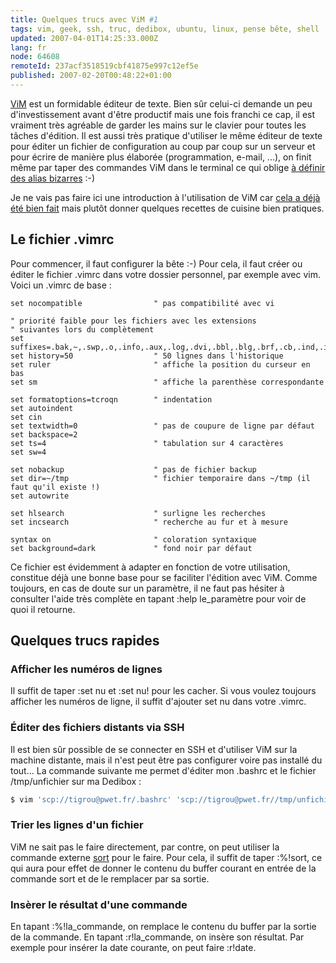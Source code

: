 ```yaml
---
title: Quelques trucs avec ViM #1
tags: vim, geek, ssh, truc, dedibox, ubuntu, linux, pense bête, shell
updated: 2007-04-01T14:25:33.000Z
lang: fr
node: 64608
remoteId: 237acf3518519cbf41875e997c12ef5e
published: 2007-02-20T00:48:22+01:00
---
```

 
[ViM](http://pwet.fr/man/linux/commandes/vim) est un formidable éditeur de texte. Bien sûr celui-ci demande un peu d'investissement avant d'être productif mais une fois franchi ce cap, il est vraiment très agréable de garder les mains sur le clavier pour toutes les tâches d'édition. Il est aussi très pratique d'utiliser le même éditeur de texte pour éditer un fichier de configuration au coup par coup sur un serveur et pour écrire de manière plus élaborée (programmation, e-mail, ...), on finit même par taper des commandes ViM dans le terminal ce qui oblige [à définir des alias bizarres](/post/etre-a-l-aise-avec-bash-2#eztoc166534_2) :-)

 
Je ne vais pas faire ici une introduction à l'utilisation de ViM car [cela a déjà été bien fait](http://www.think-underground.com/index.php/2006/08/05/326-introduction-rapide-a-vim) mais plutôt donner quelques recettes de cuisine bien pratiques.

  
## Le fichier .vimrc

 
Pour commencer, il faut configurer la bête :-) Pour cela, il faut créer ou éditer le fichier .vimrc dans votre dossier personnel, par exemple avec vim. Voici un .vimrc de base :

 ``` dos
set nocompatible                " pas compatibilité avec vi

" priorité faible pour les fichiers avec les extensions
" suivantes lors du complètement
set suffixes=.bak,~,.swp,.o,.info,.aux,.log,.dvi,.bbl,.blg,.brf,.cb,.ind,.idx,.ilg,.inx,.out,.toc
set history=50                  " 50 lignes dans l'historique
set ruler                       " affiche la position du curseur en bas
set sm                          " affiche la parenthèse correspondante

set formatoptions=tcroqn        " indentation
set autoindent
set cin
set textwidth=0                 " pas de coupure de ligne par défaut
set backspace=2
set ts=4                        " tabulation sur 4 caractères
set sw=4

set nobackup                    " pas de fichier backup
set dir=~/tmp                   " fichier temporaire dans ~/tmp (il faut qu'il existe !)
set autowrite

set hlsearch                    " surligne les recherches
set incsearch                   " recherche au fur et à mesure

syntax on                       " coloration syntaxique
set background=dark             " fond noir par défaut
```

 
Ce fichier est évidemment à adapter en fonction de votre utilisation, constitue déjà une bonne base pour se faciliter l'édition avec ViM. Comme toujours, en cas de doute sur un paramètre, il ne faut pas hésiter à consulter l'aide très complète en tapant :help le_paramètre pour voir de quoi il retourne.

   
## Quelques trucs rapides

  
### Afficher les numéros de lignes

 
Il suffit de taper :set nu et :set nu! pour les cacher. Si vous voulez toujours afficher les numéros de ligne, il suffit d'ajouter set nu dans votre .vimrc.

   
### Éditer des fichiers distants via SSH

 
Il est bien sûr possible de se connecter en SSH et d'utiliser ViM sur la machine distante, mais il n'est peut être pas configurer voire pas installé du tout... La commande suivante me permet d'éditer mon .bashrc et le fichier /tmp/unfichier sur ma Dedibox :

 ``` bash
$ vim 'scp://tigrou@pwet.fr/.bashrc' 'scp://tigrou@pwet.fr//tmp/unfichier'
```

   
### Trier les lignes d'un fichier

 
ViM ne sait pas le faire directement, par contre, on peut utiliser la commande externe [sort](http://pwet.fr/man/linux/commandes/sort) pour le faire. Pour cela, il suffit de taper :%!sort, ce qui aura pour effet de donner le contenu du buffer courant en entrée de la commande sort et de le remplacer par sa sortie.

   
### Insèrer le résultat d'une commande

 
En tapant :%!la_commande, on remplace le contenu du buffer par la sortie de la commande. En tapant :r!la_commande, on insère son résultat. Par exemple pour insérer la date courante, on peut faire :r!date.

  